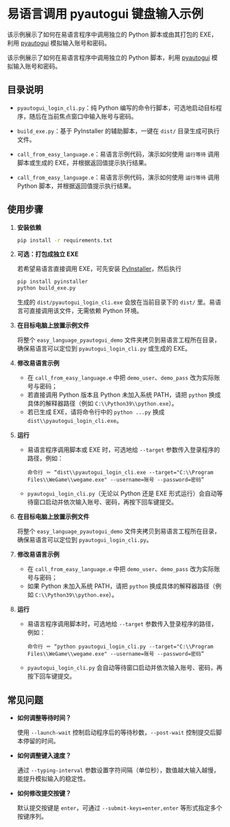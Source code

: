 # 易语言调用 pyautogui 键盘输入示例


该示例展示了如何在易语言程序中调用独立的 Python 脚本或由其打包的
EXE，利用 [pyautogui](https://pyautogui.readthedocs.io/) 模拟输入账号和密码。

该示例展示了如何在易语言程序中调用独立的 Python 脚本，利用
[pyautogui](https://pyautogui.readthedocs.io/) 模拟输入账号和密码。


## 目录说明

- `pyautogui_login_cli.py`：纯 Python 编写的命令行脚本，可选地启动目标程序，随后在当前焦点窗口中输入账号与密码。

- `build_exe.py`：基于 PyInstaller 的辅助脚本，一键在 `dist/` 目录生成可执行文件。
- `call_from_easy_language.e`：易语言示例代码，演示如何使用 `运行等待` 调用脚本或生成的 EXE，并根据返回值提示执行结果。

- `call_from_easy_language.e`：易语言示例代码，演示如何使用 `运行等待` 调用 Python 脚本，并根据返回值提示执行结果。


## 使用步骤

1. **安装依赖**

   ```bash
   pip install -r requirements.txt
   ```


2. **可选：打包成独立 EXE**

   若希望易语言直接调用 EXE，可先安装 [PyInstaller](https://pyinstaller.org/)，然后执行

   ```bash
   pip install pyinstaller
   python build_exe.py
   ```

   生成的 `dist/pyautogui_login_cli.exe` 会放在当前目录下的 `dist/` 里。易语言可直接调用该文件，无需依赖 Python 环境。

3. **在目标电脑上放置示例文件**

   将整个 `easy_language_pyautogui_demo` 文件夹拷贝到易语言工程所在目录，确保易语言可以定位到 `pyautogui_login_cli.py` 或生成的 EXE。

4. **修改易语言示例**

   - 在 `call_from_easy_language.e` 中把 `demo_user`、`demo_pass` 改为实际账号与密码；
   - 若直接调用 Python 版本且 Python 未加入系统 PATH，请把 `python` 换成具体的解释器路径（例如 `C:\\Python39\\python.exe`）。
   - 若已生成 EXE，请将命令行中的 `python ...py` 换成 `dist\\pyautogui_login_cli.exe`。

5. **运行**

   - 易语言程序调用脚本或 EXE 时，可选地给 `--target` 参数传入登录程序的路径，例如：

     ```易语言
     命令行 ＝ “dist\\pyautogui_login_cli.exe --target="C:\\Program Files\\WeGame\\wegame.exe" --username=账号 --password=密码”
     ```

   - `pyautogui_login_cli.py`（无论以 Python 还是 EXE 形式运行）会自动等待窗口启动并依次输入账号、密码，再按下回车键提交。

2. **在目标电脑上放置示例文件**

   将整个 `easy_language_pyautogui_demo` 文件夹拷贝到易语言工程所在目录，确保易语言可以定位到 `pyautogui_login_cli.py`。

3. **修改易语言示例**

   - 在 `call_from_easy_language.e` 中把 `demo_user`、`demo_pass` 改为实际账号与密码；
   - 如果 Python 未加入系统 PATH，请把 `python` 换成具体的解释器路径（例如 `C:\\Python39\\python.exe`）。

4. **运行**

   - 易语言程序调用脚本时，可选地给 `--target` 参数传入登录程序的路径，例如：

     ```易语言
     命令行 ＝ “python pyautogui_login_cli.py --target="C:\\Program Files\\WeGame\\wegame.exe" --username=账号 --password=密码”
     ```

   - `pyautogui_login_cli.py` 会自动等待窗口启动并依次输入账号、密码，再按下回车键提交。


## 常见问题

- **如何调整等待时间？**

  使用 `--launch-wait` 控制启动程序后的等待秒数，`--post-wait` 控制提交后脚本停留的时间。

- **如何调整键入速度？**

  通过 `--typing-interval` 参数设置字符间隔（单位秒），数值越大输入越慢，能提升模拟输入的稳定性。

- **如何修改提交按键？**

  默认提交按键是 `enter`，可通过 `--submit-keys=enter,enter` 等形式指定多个按键序列。

